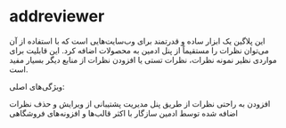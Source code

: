 # addreviewer
 این پلاگین یک ابزار ساده و قدرتمند برای وب‌سایت‌هایی است که با استفاده از آن می‌توان نظرات را مستقیماً از پنل ادمین به محصولات اضافه کرد. این قابلیت برای مواردی نظیر نمونه نظرات، نظرات تستی یا افزودن نظرات از منابع دیگر بسیار مفید است.

ویژگی‌های اصلی:

افزودن به راحتی نظرات از طریق پنل مدیریت
پشتیبانی از ویرایش و حذف نظرات اضافه شده توسط ادمین
سازگار با اکثر قالب‌ها و افزونه‌های فروشگاهی
